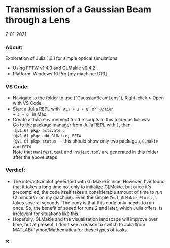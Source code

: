 # Transmission of a Gaussian Beam through a Lens
7-01-2021
### About:
Exploration of Julia 1.6.1 for simple optical simulations
- Using FFTW v1.4.3 and GLMakie v0.4.2
- Platform: Windows 10 Pro [my machine: D13]

### VS Code:
- Navigate to the folder to use ("GaussianBeamLens"), Right-click > Open with VS Code
- Start a Julia REPL with <code> ALT + J + O </code> or <code> Option + J + O </code> in Mac
- Create a Julia environment for the scripts in this folder as follows:\
  Go to the package manager from Julia REPL with <code>]</code>, then \
    <code>(@v1.6) pkg> activate .</code> \
    <code>(@v1.6) pkg> add GLMakie, FFTW </code>\
    <code>(@v1.6) pkg> status </code>-- this should show only two packages, <code>GLMakie </code> and <code>FFTW</code>\
  Note that <code>Manifest.toml</code> and <code>Project.toml</code> are generated in this folder after the above steps

### Verdict:
  - The interactive plot generated with GLMakie is nice. However, I've found that it takes a long time not only to initialize GLMakie, but once 
  it's precompiled, the code itself takes a considerable amount of time to run (2 minutes+ on my machine). Even the simple <code>Test_GLMakie_Plots.jl</code> takes several seconds.
  The irony is that this code only needs to run once. So, the benefit of speed for runs 2 and later, which Julia offers, is irrelevent for situations like this.
  - Hopefully, GLMakie and the visualization landscape will improve over time, but at present, I don't see a reason to switch to Julia from MATLAB/Python/Mathematica for these types of tasks. 
#### rc
